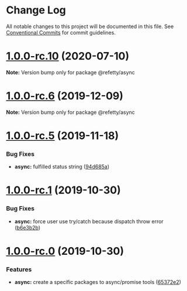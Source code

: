 # Change Log

All notable changes to this project will be documented in this file.
See [Conventional Commits](https://conventionalcommits.org) for commit guidelines.

# [1.0.0-rc.10](https://github.com/brunobertolini/refetty/compare/v1.0.0-rc.9...v1.0.0-rc.10) (2020-07-10)

**Note:** Version bump only for package @refetty/async





# [1.0.0-rc.6](https://github.com/brunobertolini/refetty/compare/v1.0.0-rc.5...v1.0.0-rc.6) (2019-12-09)

**Note:** Version bump only for package @refetty/async





# [1.0.0-rc.5](https://github.com/brunobertolini/refetty/compare/v1.0.0-rc.4...v1.0.0-rc.5) (2019-11-18)


### Bug Fixes

* **async:** fulfilled status string ([94d685a](https://github.com/brunobertolini/refetty/commit/94d685a))





# [1.0.0-rc.1](https://github.com/brunobertolini/refetty/compare/v1.0.0-rc.0...v1.0.0-rc.1) (2019-10-30)


### Bug Fixes

* **async:** force user use try/catch because dispatch throw error ([b6e3b2b](https://github.com/brunobertolini/refetty/commit/b6e3b2b))





# [1.0.0-rc.0](https://github.com/brunobertolini/refetty/compare/v0.2.0-beta.14...v1.0.0-rc.0) (2019-10-30)


### Features

* **async:** create a specific packages to async/promise tools ([65372e2](https://github.com/brunobertolini/refetty/commit/65372e2))
